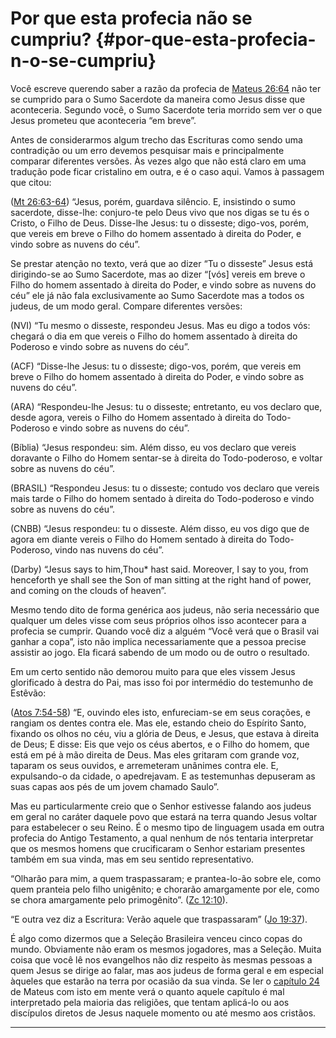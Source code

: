 # Por que esta profecia não se cumpriu? {#por-que-esta-profecia-n-o-se-cumpriu}

Você escreve querendo saber a razão da profecia de [Mateus 26:64](http://bibliaonline.com.br/acf/mt/26/64) não ter se cumprido para o Sumo Sacerdote da maneira como Jesus disse que aconteceria. Segundo você, o Sumo Sacerdote teria morrido sem ver o que Jesus prometeu que aconteceria “em breve”.

Antes de considerarmos algum trecho das Escrituras como sendo uma contradição ou um erro devemos pesquisar mais e principalmente comparar diferentes versões. Às vezes algo que não está claro em uma tradução pode ficar cristalino em outra, e é o caso aqui. Vamos à passagem que citou:

([Mt 26:63-64](http://bibliaonline.com.br/acf/mt/26/63-64)) “Jesus, porém, guardava silêncio. E, insistindo o sumo sacerdote, disse-lhe: conjuro-te pelo Deus vivo que nos digas se tu és o Cristo, o Filho de Deus. Disse-lhe Jesus: tu o disseste; digo-vos, porém, que vereis em breve o Filho do homem assentado à direita do Poder, e vindo sobre as nuvens do céu”.

Se prestar atenção no texto, verá que ao dizer “Tu o disseste” Jesus está dirigindo-se ao Sumo Sacerdote, mas ao dizer “[vós] vereis em breve o Filho do homem assentado à direita do Poder, e vindo sobre as nuvens do céu” ele já não fala exclusivamente ao Sumo Sacerdote mas a todos os judeus, de um modo geral. Compare diferentes versões:

(NVI) “Tu mesmo o disseste, respondeu Jesus. Mas eu digo a todos vós: chegará o dia em que vereis o Filho do homem assentado à direita do Poderoso e vindo sobre as nuvens do céu”.

(ACF) “Disse-lhe Jesus: tu o disseste; digo-vos, porém, que vereis em breve o Filho do homem assentado à direita do Poder, e vindo sobre as nuvens do céu”.

(ARA) “Respondeu-lhe Jesus: tu o disseste; entretanto, eu vos declaro que, desde agora, vereis o Filho do Homem assentado à direita do Todo-Poderoso e vindo sobre as nuvens do céu”.

(Bíblia) “Jesus respondeu: sim. Além disso, eu vos declaro que vereis doravante o Filho do Homem sentar-se à direita do Todo-poderoso, e voltar sobre as nuvens do céu”.

(BRASIL) “Respondeu Jesus: tu o disseste; contudo vos declaro que vereis mais tarde o Filho do homem sentado à direita do Todo-poderoso e vindo sobre as nuvens do céu”.

(CNBB) “Jesus respondeu: tu o disseste. Além disso, eu vos digo que de agora em diante vereis o Filho do Homem sentado à direita do Todo-Poderoso, vindo nas nuvens do céu”.

(Darby) “Jesus says to him,Thou* hast said. Moreover, I say to you, from henceforth ye shall see the Son of man sitting at the right hand of power, and coming on the clouds of heaven”.

Mesmo tendo dito de forma genérica aos judeus, não seria necessário que qualquer um deles visse com seus próprios olhos isso acontecer para a profecia se cumprir. Quando você diz a alguém “Você verá que o Brasil vai ganhar a copa”, isto não implica necessariamente que a pessoa precise assistir ao jogo. Ela ficará sabendo de um modo ou de outro o resultado.

Em um certo sentido não demorou muito para que eles vissem Jesus glorificado à destra do Pai, mas isso foi por intermédio do testemunho de Estêvão:

([Atos 7:54-58](http://bibliaonline.com.br/acf/atos/7/54-58)) “E, ouvindo eles isto, enfureciam-se em seus corações, e rangiam os dentes contra ele. Mas ele, estando cheio do Espírito Santo, fixando os olhos no céu, viu a glória de Deus, e Jesus, que estava à direita de Deus; E disse: Eis que vejo os céus abertos, e o Filho do homem, que está em pé à mão direita de Deus. Mas eles gritaram com grande voz, taparam os seus ouvidos, e arremeteram unânimes contra ele. E, expulsando-o da cidade, o apedrejavam. E as testemunhas depuseram as suas capas aos pés de um jovem chamado Saulo”.

Mas eu particularmente creio que o Senhor estivesse falando aos judeus em geral no caráter daquele povo que estará na terra quando Jesus voltar para estabelecer o seu Reino. É o mesmo tipo de linguagem usada em outra profecia do Antigo Testamento, a qual nenhum de nós tentaria interpretar que os mesmos homens que crucificaram o Senhor estariam presentes também em sua vinda, mas em seu sentido representativo.

“Olharão para mim, a quem traspassaram; e prantea-lo-ão sobre ele, como quem pranteia pelo filho unigênito; e chorarão amargamente por ele, como se chora amargamente pelo primogênito”. ([Zc 12:10](http://bibliaonline.com.br/acf/zc/12/10)).

“E outra vez diz a Escritura: Verão aquele que traspassaram” ([Jo 19:37](http://bibliaonline.com.br/acf/jo/19/37)).

É algo como dizermos que a Seleção Brasileira venceu cinco copas do mundo. Obviamente não eram os mesmos jogadores, mas a Seleção. Muita coisa que você lê nos evangelhos não diz respeito às mesmas pessoas a quem Jesus se dirige ao falar, mas aos judeus de forma geral e em especial àqueles que estarão na terra por ocasião da sua vinda. Se ler o [capítulo 24](http://bibliaonline.com.br/acf/mt/24) de Mateus com isto em mente verá o quanto aquele capítulo é mal interpretado pela maioria das religiões, que tentam aplicá-lo ou aos discípulos diretos de Jesus naquele momento ou até mesmo aos cristãos.

*****